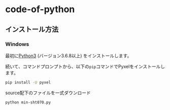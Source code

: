 # code-of-python
## インストール方法

### Windows

最初に[Python3](https://www.python.org/) (バージョン3.6.8以上) をインストールします。

続いて、コマンドプロンプトから、以下の`pip`コマンドでPyxelをインストールします。

```sh
pip install -U pyxel
```
source配下のファイルを一式ダウンロード

`python min-sht070.py`

